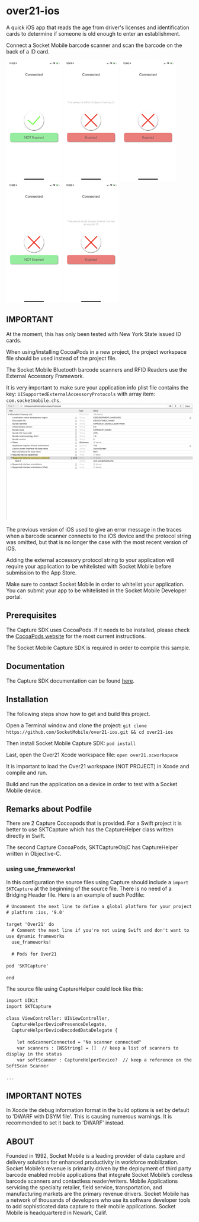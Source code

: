 # over21-ios
A quick iOS app that reads the age from driver's licenses and identification cards to determine if someone is old enough to enter an establishment. 

Connect a Socket Mobile barcode scanner and scan the barcode on the back of a ID card.

<p float="left">
  <img src="/img/old_enough_not_expired.PNG" width="150" />
  <img src="/img/within_10_days_expired.PNG" width="150" /> 
  <img src="/img/not_old_enough_expired.PNG" width="150" />
  <img src="/img/not_old_enough_not_expired.PNG" width="150" /> 
  <img src="/img/old_enough_expired.PNG" width="150" />
  
</p>


## IMPORTANT
At the moment, this has only been tested with New York State issued ID cards.

When using/installing CocoaPods in a new project, the project workspace file should be used instead of the project file.

The Socket Mobile Bluetooth barcode scanners and RFID Readers use the External Accessory Framework.

It is very important to make sure your application info plist file contains the key: `UISupportedExternalAccessoryProtocols` with array item: `com.socketmobile.chs`.
![Project Settings](./img/Over21ProjectSettings.png "Over21 Project Settings")

The previous version of iOS used to give an error message in the traces when a barcode scanner connects to the iOS device and the protocol string was omitted, but that is no longer the case with the most recent version of iOS.

Adding the external accessory protocol string to your application will require your application to be whitelisted with Socket Mobile before submission to the App Store.

Make sure to contact Socket Mobile in order to whitelist your application.  You can submit your app to be whitelisted in the Socket Mobile Developer portal.

## Prerequisites
The Capture SDK uses CocoaPods. If it needs to be installed, please check the [CocoaPods website](https://cocoapods.org/ "CocoaPods Homepage") for the most current instructions.

The Socket Mobile Capture SDK is required in order to compile this sample.

## Documentation
The Capture SDK documentation can be found [here](https://docs.socketmobile.com/capture/ios/en/latest/swift.html "Capture SDK documentation").

## Installation
The following steps show how to get and build this project.

Open a Terminal window and clone the project:
`git clone https://github.com/SocketMobile/over21-ios.git && cd over21-ios`

Then install Socket Mobile Capture SDK:
`pod install`

Last, open the Over21 Xcode workspace file:
`open over21.xcworkspace`

It is important to load the Over21 workspace (NOT PROJECT) in Xcode and compile and run.

Build and run the application on a device in order to test with a Socket Mobile device.

## Remarks about Podfile
There are 2 Capture Cocoapods that is provided. For a Swift project it is better to use SKTCapture which has the CaptureHelper class written directly in Swift.

The second Capture CocoaPods, SKTCaptureObjC has CaptureHelper written in Objective-C.

### using use_frameworks!
In this configuration the source files using Capture should include a
`import SKTCapture` at the beginning of the source file.
There is no need of a Bridging Header file.
Here is an example of such Podfile:
```
# Uncomment the next line to define a global platform for your project
# platform :ios, '9.0'

target 'Over21' do
  # Comment the next line if you're not using Swift and don't want to use dynamic frameworks
  use_frameworks!

  # Pods for Over21

pod 'SKTCapture'

end

```

The source file using CaptureHelper could look like this:
```
import UIKit
import SKTCapture

class ViewController: UIViewController,
  CaptureHelperDevicePresenceDelegate,
  CaptureHelperDeviceDecodedDataDelegate {
  
    let noScannerConnected = "No scanner connected"
    var scanners : [NSString] = []  // keep a list of scanners to display in the status
    var softScanner : CaptureHelperDevice?  // keep a reference on the SoftScan Scanner

...
```

## IMPORTANT NOTES
In Xcode the debug information format in the build options is set by default to
'DWARF with DSYM file'. This is causing numerous warnings. It is recommended to
set it back to 'DWARF' instead.




## ABOUT
Founded in 1992, Socket Mobile is a leading provider of data capture and delivery solutions for
enhanced productivity in workforce mobilization. Socket Mobile’s revenue is primarily driven by
the deployment of third party barcode enabled mobile applications that integrate Socket Mobile’s
cordless barcode scanners and contactless reader/writers. Mobile Applications servicing the specialty
retailer, field service, transportation, and manufacturing markets are the primary revenue drivers.
Socket Mobile has a network of thousands of developers who use its software developer tools to add
sophisticated data capture to their mobile applications. Socket Mobile is headquartered in Newark, Calif.
